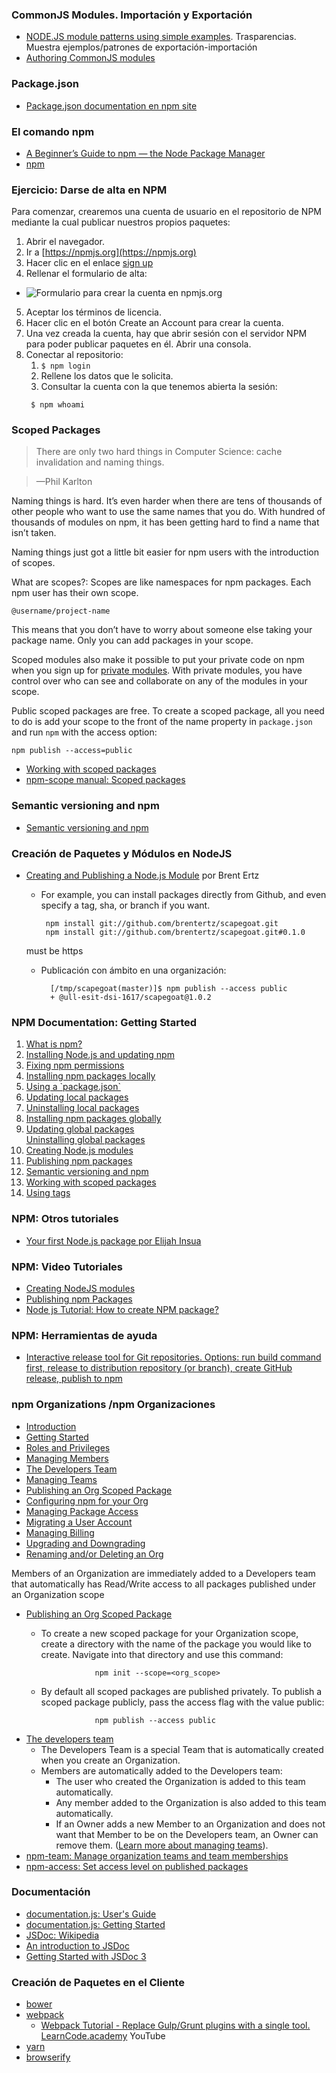 ### CommonJS Modules. Importación y Exportación

* [NODE.JS module patterns using simple examples](https://darrenderidder.github.io/talks/ModulePatterns). Trasparencias. Muestra ejemplos/patrones de exportación-importación
* [Authoring CommonJS modules](http://know.cujojs.com/tutorials/modules/authoring-cjs-modules)

### Package.json

* [Package.json documentation en npm site](https://docs.npmjs.com/files/package.json)

### El comando npm

* [A Beginner’s Guide to npm — the Node Package Manager](https://www.sitepoint.com/beginners-guide-node-package-manager/)
* [npm](npm.html)

### Ejercicio: Darse de alta en NPM

Para comenzar, crearemos una cuenta de usuario en el repositorio de NPM mediante la cual publicar nuestros propios paquetes:

1. Abrir el navegador.
2. Ir a [https://npmjs.org](https://npmjs.org)
3. Hacer clic en el enlace [sign up](https://www.npmjs.com/login)
4. Rellenar el formulario de alta:
  - ![Formulario para crear la cuenta en npmjs.org](crearcuentanpm.png)
5. Aceptar los términos de licencia.
6. Hacer clic en el botón Create an Account para crear la cuenta.
7. Una vez creada la cuenta, hay que abrir sesión con el servidor NPM para poder publicar paquetes en él. Abrir una consola.
8. Conectar al repositorio: 
   1. `$ npm login`
   2. Rellene los datos que le solicita.
   3. Consultar la cuenta con la que tenemos abierta la sesión:
   ```
    $ npm whoami
   ```
### Scoped Packages

> There are only two hard things in Computer Science: cache invalidation and naming things.

> —Phil Karlton

 Naming things is hard. It’s even harder when there are tens of thousands of other people who want to use the same names that you do. With hundred of thousands of modules on npm, it has been getting hard to find a name that isn’t taken.

Naming things just got a little bit easier for npm users with the introduction of scopes. 

What are scopes?: Scopes are like namespaces for npm packages. Each npm user has their own scope.

```
@username/project-name
```
This means that you don’t have to worry about someone else taking your package name. Only you can add packages in your scope.

Scoped modules also make it possible to put your private code on npm when you sign up for [private modules](https://www.npmjs.com/features). With private modules, you have control over who can see and collaborate on any of the modules in your scope.


Public scoped packages are free. To create a scoped package, all you need to do is add your scope to the front of the name property in `package.json` and run `npm` with the access option:

```
npm publish --access=public
```

* [Working with scoped packages](https://docs.npmjs.com/getting-started/scoped-packages)
* [npm-scope manual: Scoped packages](https://docs.npmjs.com/misc/scope#publishing-public-scoped-packages-to-the-public-npm-registry)

### Semantic versioning and npm

* [Semantic versioning and npm](https://docs.npmjs.com/getting-started/semantic-versioning)

### Creación de Paquetes y Módulos en NodeJS

* [Creating and Publishing a Node.js Module](https://quickleft.com/blog/creating-and-publishing-a-node-js-module/) por Brent Ertz
  -  For example, you can install packages directly from Github, and even specify a tag, sha, or branch if you want.

          npm install git://github.com/brentertz/scapegoat.git
          npm install git://github.com/brentertz/scapegoat.git#0.1.0

    must be https
  - Publicación con ámbito en una organización:

          [/tmp/scapegoat(master)]$ npm publish --access public
          + @ull-esit-dsi-1617/scapegoat@1.0.2

### NPM Documentation: Getting Started 

<div class="pages">
<ol>
<li>             <a href="https://docs.npmjs.com/getting-started/getting-started/what-is-npm" > What is npm?</a> </li>
<li>             <a href="https://docs.npmjs.com/getting-started/getting-started/installing-node" > Installing Node.js and updating npm</a> </li>
<li>             <a href="https://docs.npmjs.com/getting-started/getting-started/fixing-npm-permissions" > Fixing npm permissions</a> </li>
<li>             <a href="https://docs.npmjs.com/getting-started/getting-started/installing-npm-packages-locally" > Installing npm packages locally</a> </li>
<li>             <a href="https://docs.npmjs.com/getting-started/getting-started/using-a-package.json" > Using a &#x60;package.json&#x60;</a> </li>
<li>             <a href="https://docs.npmjs.com/getting-started/getting-started/updating-local-packages" > Updating local packages</a> </li>
<li>             <a href="https://docs.npmjs.com/getting-started/getting-started/uninstalling-local-packages" > Uninstalling local packages</a> </li>
<li>             <a href="https://docs.npmjs.com/getting-started/getting-started/installing-npm-packages-globally" > Installing npm packages globally</a> </li>
<li>             <a href="https://docs.npmjs.com/getting-started/getting-started/updating-global-packages" > Updating global packages</a> </li>
            <a href="https://docs.npmjs.com/getting-started/getting-started/uninstalling-global-packages" > Uninstalling global packages</a>
<li>             <a href="https://docs.npmjs.com/getting-started/getting-started/creating-node-modules" > Creating Node.js modules</a> </li>
<li>             <a href="https://docs.npmjs.com/getting-started/getting-started/publishing-npm-packages" class="active"> Publishing npm packages</a> </li>
<li>             <a href="https://docs.npmjs.com/getting-started/getting-started/semantic-versioning" > Semantic versioning and npm</a> </li>
<li>             <a href="https://docs.npmjs.com/getting-started/getting-started/scoped-packages" > Working with scoped packages</a> </li>
<li>             <a href="https://docs.npmjs.com/getting-started/getting-started/using-tags" > Using tags</a> </li>
</ol>
        </div>
<!-- * [Publishing npm packages tutorial](https://docs.npmjs.com/getting-started/publishing-npm-packages) * [npm documentation: Creating Node.js modules](https://docs.npmjs.com/getting-started/creating-node-modules) -->

### NPM: Otros tutoriales

* [Your first Node.js package  por Elijah Insua](https://nodesource.com/blog/your-first-nodejs-package/)

### NPM: Video Tutoriales

* [Creating NodeJS modules](https://youtu.be/3I78ELjTzlQ)
* [Publishing npm Packages](https://youtu.be/BkotrAFtBM0)
* [Node js Tutorial: How to create NPM package?](https://youtu.be/sELoj6e1ffM)

### NPM: Herramientas de ayuda

* [Interactive release tool for Git repositories. Options: run build command first, release to distribution repository (or branch), create GitHub release, publish to npm](https://github.com/webpro/release-it)


### npm Organizations /npm Organizaciones

<nav role="navigation">
<ul class="summary">
        <li class="chapter " data-level="1.1" data-path="./">
                <a href="https://www.npmjs.com/docs/orgs/./">
                    Introduction
                </a>
        </li>
        <li class="chapter " data-level="1.2" data-path="getting-started.html">
                <a href="https://www.npmjs.com/docs/orgs/getting-started.html">
                    Getting Started
                </a>
        </li>
        <li class="chapter active" data-level="1.3" data-path="roles-and-privileges.html">
                <a href="https://www.npmjs.com/docs/orgs/roles-and-privileges.html">
                    Roles and Privileges
                </a>
        </li>
        <li class="chapter " data-level="1.4" data-path="managing-members.html">
                <a href="https://www.npmjs.com/docs/orgs/managing-members.html">
                    Managing Members
                </a>
        </li>
        <li class="chapter " data-level="1.5" data-path="the-developers-team.html">
                <a href="https://www.npmjs.com/docs/orgs/the-developers-team.html">
                    The Developers Team
                </a>
        </li>
        <li class="chapter " data-level="1.6" data-path="managing-teams.html">
                <a href="https://www.npmjs.com/docs/orgs/managing-teams.html">
                    Managing Teams
                </a>
        </li>
        <li class="chapter " data-level="1.7" data-path="publishing-an-org-scoped-package.html">
                <a href="https://www.npmjs.com/docs/orgs/publishing-an-org-scoped-package.html">
                    Publishing an Org Scoped Package
                </a>
        </li>
        <li class="chapter " data-level="1.8" data-path="configuring-npm-for-your-org.html">
                <a href="https://www.npmjs.com/docs/orgs/configuring-npm-for-your-org.html">
                    Configuring npm for your Org
                </a>
        </li>
        <li class="chapter " data-level="1.9" data-path="managing-package-access.html">
                <a href="https://www.npmjs.com/docs/orgs/managing-package-access.html">
                    Managing Package Access
                </a>
        </li>
        <li class="chapter " data-level="1.10" data-path="migrating-a-user-account.html">
                <a href="https://www.npmjs.com/docs/orgs/migrating-a-user-account.html">
                    Migrating a User Account
                </a>
        </li>
        <li class="chapter " data-level="1.11" data-path="managing-billing.html">
                <a href="https://www.npmjs.com/docs/orgs/managing-billing.html">
                    Managing Billing
                </a>
        </li>
        <li class="chapter " data-level="1.12" data-path="upgrading-and-downgrading.html">
                <a href="https://www.npmjs.com/docs/orgs/upgrading-and-downgrading.html">
                    Upgrading and Downgrading
                </a>
        </li>
        <li class="chapter " data-level="1.13" data-path="renaming-and-or-deleting-an-org.html">
                <a href="https://www.npmjs.com/docs/orgs/renaming-and-or-deleting-an-org.html">
                    Renaming and/or Deleting an Org
                </a>
        </li>
</ul>
</nav>

Members of an Organization are immediately added to a Developers team that automatically has Read/Write access to all packages published under an Organization scope

* [Publishing an Org Scoped Package](https://www.npmjs.com/docs/orgs/publishing-an-org-scoped-package.html)
  - To create a new scoped package for your Organization scope, create a directory with the name of the package you would like to create. Navigate into that directory and use this command:

                    npm init --scope=<org_scope>

  - By default all scoped packages are published privately. To publish a scoped package publicly, pass the access flag with the value public:

                    npm publish --access public

* [The developers team](https://www.npmjs.com/docs/orgs/the-developers-team.html)
  - The Developers Team is a special Team that is automatically created when you create an Organization. 
  - Members are automatically added to the Developers team:
    - The user who created the Organization is added to this team automatically.
    - Any member added to the Organization is also added to this team automatically.
    - If an Owner adds a new Member to an Organization and does not want that Member to be on the Developers team, an Owner can remove them. ([Learn more about managing teams](https://www.npmjs.com/docs/orgs/managing-teams.html)).
* [npm-team: Manage organization teams and team memberships](https://docs.npmjs.com/cli/team)
* [npm-access: Set access level on published packages](https://docs.npmjs.com/cli/access)

### Documentación

* [documentation.js: User's Guide](https://github.com/documentationjs/documentation#user-guide)
* [documentation.js: Getting Started](https://github.com/documentationjs/documentation/blob/master/docs/GETTING_STARTED.md)
* [JSDoc: Wikipedia](https://en.wikipedia.org/wiki/JSDoc)
* [An introduction to JSDoc](http://2ality.com/2011/08/jsdoc-intro.html)
* [Getting Started with JSDoc 3](http://usejsdoc.org/about-getting-started.html)


### Creación de Paquetes en el Cliente

* [bower](https://bower.io/)
* [webpack](http://webpack.github.io/docs/motivation.html)
  - [Webpack Tutorial - Replace Gulp/Grunt plugins with a single tool. LearnCode.academy](https://youtu.be/9kJVYpOqcVU) YouTube
* [yarn](https://code.facebook.com/posts/1840075619545360)
* [browserify](http://browserify.org/)
